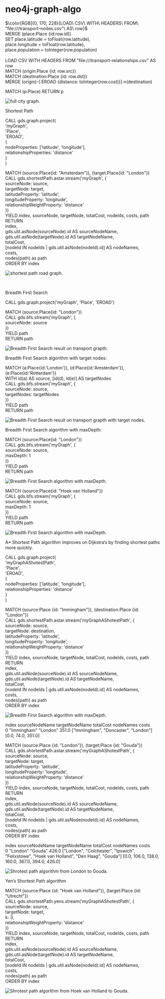 # neo4j-graph-algo
<p align="left">
$\color[RGB]{0, 170, 228}{LOAD\ CSV\ WITH\ HEADERS\ FROM\ "file:///transport-nodes.csv"\ AS\ row}$<br>
MERGE (place:Place {id:row.id})<br>
SET place.latitude = toFloat(row.latitude),<br>
place.longitude = toFloat(row.latitude),<br>
place.population = toInteger(row.population)<br>
<br>
LOAD CSV WITH HEADERS FROM "file:///transport-relationships.csv" AS row<br>
MATCH (origin:Place {id: row.src})<br>
MATCH (destination:Place {id: row.dst})<br>
MERGE (origin)-[:EROAD {distance: toInteger(row.cost)}]->(destination)<br>
</p>
<p>MATCH (p:Place) RETURN p<br></p>
<p align="left">
<img src="/img/g1.jpg"  title="full city graph.">
</p>
<p align="left">Shortest Path</p>
<p align="left">
CALL gds.graph.project(<br>
    'myGraph',<br>
    'Place',<br>
    'EROAD',<br>
    {<br>
        nodeProperties: ['latitude', 'longitude'],<br>
        relationshipProperties: 'distance'<br>
    }<br>
)<br>
</p>
<p align="left">
MATCH (source:Place{id: "Amsterdam"}), (target:Place{id: "London"})<br>
CALL gds.shortestPath.astar.stream('myGraph', {<br>
    sourceNode: source,<br>
    targetNode: target,<br>
    latitudeProperty: 'latitude',<br>
    longitudeProperty: 'longitude',<br>
    relationshipWeightProperty: 'distance'<br>
})<br>
YIELD index, sourceNode, targetNode, totalCost, nodeIds, costs, path<br>
RETURN<br>
    index,<br>
    gds.util.asNode(sourceNode).id AS sourceNodeName,<br>
    gds.util.asNode(targetNode).id AS targetNodeName,<br>
    totalCost,<br>
    [nodeId IN nodeIds | gds.util.asNode(nodeId).id] AS nodeNames,<br>
    costs,<br>
    nodes(path) as path<br>
ORDER BY index<br>
<p>
<p align="left">
<img src="/img/g2.jpg"  title="shortest path road graph.">
</p>
<br>
<p align="left">Breadth First Search<br></p>
<p>CALL gds.graph.project('myGraph', 'Place', 'EROAD')<br></p>
<p>MATCH (source:Place{id: "London"})<br>
CALL gds.bfs.stream('myGraph', {<br>
  sourceNode: source<br>
})<br>
YIELD path<br>
RETURN path<br></p>
<p align="left">
<img src="/img/g4.png"  title="Breadth First Search result on transport grapth.">
</p>
<p align="left">Breadth First Search algorithm with target nodes:<br></p>
<p align="left">
MATCH (a:Place{id:'London'}), (d:Place{id:'Amsterdam'}), (e:Place{id:'Rotterdam'})<br>
WITH id(a) AS source, [id(d), id(e)] AS targetNodes<br>
CALL gds.bfs.stream('myGraph', {<br>
  sourceNode: source,<br>
  targetNodes: targetNodes<br>
})<br>
YIELD path<br>
RETURN path<br></p>

<p align="left">
<img src="/img/g5.png"  title="Breadth First Search result on transport grapth with target nodes.">
</p>
<p align="left">Breadth First Search algorithm with maxDepth:<br></p>
<p align="left">MATCH (source:Place{id: "London"})<br>
CALL gds.bfs.stream('myGraph', {<br>
  sourceNode: source,<br>
  maxDepth: 1<br>
})<br>
YIELD path<br>
RETURN path<br></p>
<p align="left">
<img src="/img/g6.png"  title="Breadth First Search algorithm with maxDepth.">
</p>
<p align="left">
MATCH (source:Place{id: "Hoek van Holland"})<br>
CALL gds.bfs.stream('myGraph', {<br>
  sourceNode: source,<br>
  maxDepth: 1<br>
})<br>
YIELD path<br>
RETURN path<br>
</p>
<p align="left">
<img src="/img/g7.png"  title="Breadth First Search algorithm with maxDepth.">
</p>
<p align="left">A* Shortest Path algorithm improves on Dijkstra’s by finding shortest paths more quickly.<br></p>
<p align="left">
CALL gds.graph.project(<br>
    'myGraphAShotestPath',<br>
    'Place',<br>
    'EROAD',<br>
    {<br>
        nodeProperties: ['latitude', 'longitude'],<br>
        relationshipProperties: 'distance'<br>
    }<br>
)<br>
</p>
<p align="left">
MATCH (source:Place {id: "Immingham"}), (destination:Place {id: "London"})<br>
CALL gds.shortestPath.astar.stream('myGraphAShotestPath', {<br>
    sourceNode: source,<br>
    targetNode: destination,<br>
    latitudeProperty: 'latitude',<br>
    longitudeProperty: 'longitude',<br>
    relationshipWeightProperty: 'distance'<br>
})<br>
YIELD index, sourceNode, targetNode, totalCost, nodeIds, costs, path<br>
RETURN<br>
    index,<br>
    gds.util.asNode(sourceNode).id AS sourceNodeName,<br>
    gds.util.asNode(targetNode).id AS targetNodeName,<br>
    totalCost,<br>
    [nodeId IN nodeIds | gds.util.asNode(nodeId).id] AS nodeNames,<br>
    costs,<br>
    nodes(path) as path<br>
ORDER BY index<br>
</p>
<img src="/img/g8.png"  title="Breadth First Search algorithm with maxDepth.">
</p>
<p align="left">
index	sourceNodeName	targetNodeName	totalCost	nodeNames	                            costs<br>
0	    "Immingham"	    "London"	    351.0	    ["Immingham", "Doncaster", "London"]	[0.0, 74.0, 351.0]<br>
</p>
<p align="left">
MATCH (source:Place {id: "London"}), (target:Place {id: "Gouda"})<br>
CALL gds.shortestPath.astar.stream('myGraphAShotestPath', {<br>
    sourceNode: source,<br>
    targetNode: target,<br>
    latitudeProperty: 'latitude',<br>
    longitudeProperty: 'longitude',<br>
    relationshipWeightProperty: 'distance'<br>
})<br>
YIELD index, sourceNode, targetNode, totalCost, nodeIds, costs, path<br>
RETURN<br>
    index,<br>
    gds.util.asNode(sourceNode).id AS sourceNodeName,<br>
    gds.util.asNode(targetNode).id AS targetNodeName,<br>
    totalCost,<br>
    [nodeId IN nodeIds | gds.util.asNode(nodeId).id] AS nodeNames,<br>
    costs,<br>
    nodes(path) as path<br>
ORDER BY index<br>
</p>
<p align="left">
index	sourceNodeName	targetNodeName	totalCost	nodeNames	                                                                                costs<br>
0	    "London"	    "Gouda"	        426.0	    ["London", "Colchester", "Ipswich", "Felixstowe", "Hoek van Holland", "Den Haag", "Gouda"]	[0.0, 106.0, 138.0, 160.0, 367.0, 394.0, 426.0]<br>
</p>
<img src="/img/g9.png"  title="Shrotest path algorithm from London to Gouda.">
</p>
<p align="left">Yen’s Shortest Path algorithm</p>
<p align="left">
MATCH (source:Place {id: "Hoek van Holland"}), (target:Place {id: "Utrecht"})<br>
CALL gds.shortestPath.yens.stream('myGraphAShotestPath', {<br>
    sourceNode: source,<br>
    targetNode: target,<br>
    k: 3,<br>
    relationshipWeightProperty: 'distance'<br>
})<br>
YIELD index, sourceNode, targetNode, totalCost, nodeIds, costs, path<br>
RETURN<br>
    index,<br>
    gds.util.asNode(sourceNode).id AS sourceNodeName,<br>
    gds.util.asNode(targetNode).id AS targetNodeName,<br>
    totalCost,<br>
    [nodeId IN nodeIds | gds.util.asNode(nodeId).id] AS nodeNames,<br>
    costs,<br>
    nodes(path) as path<br>
ORDER BY index<br>
</p>
<img src="/img/g10.png"  title="Shrotest path algorithm from Hoek van Holland to Gouda.">
</p>







